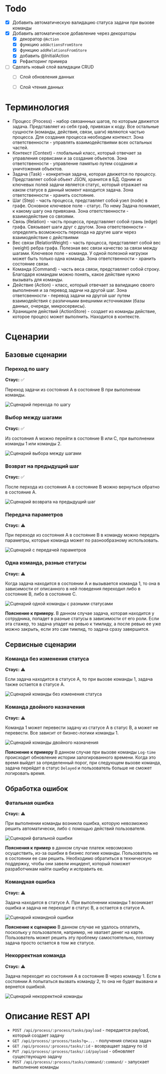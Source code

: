 # Todo

* [x] Добавить автоматическую валидацию статуса задачи при вызове команды
* [x] Добавить автоматическое добавление через декораторы
  * [x] декоратор `@Action`
  * [x] функцию `addActionsFromStore`
  * [x] функцию `addRelationsFromStore`
  * [x] добавить @InitialAction
  * [x] Рефакторинг примера
* [ ] Сделать новый слой валидации CRUD
  * [ ] Слой обновления данных
  * [ ] Слой чтения данных


# Терминология

* Процесс (Process) - набор связаннных шагов, по которым движется задача. Представляет из себя граф, привязан к коду. Все остальные сущности (команды, действия, связи, шаги) являются частью процесса. Для создания процесса необходим контекст. Зона ответственности - управлять взаимодействиями всех остальных частей.
* Контекст (Context) - глобальный класс, который отвечает за управления сервисами и за создание объектов. Зона ответственности - управление памятью путем создания и уничтожения объектов.
* Задача (Task) - конкретная задача, которая движется по процессу. Представляет собой объект JSON, хранится в БД. Одним из ключевых полей задачи является статус, который отражает на каком статусе в данный момент находится задача. Зона ответственности - хранить состояние.
* Шаг (Step) - часть процесса, представляет собой узел (node) в графе. Основное ключевое поле - статус. По нему Задача понимает, к какому шагу она привязана. Зона ответственности - взаимодействие со связями.
* Связь (Relation) - часть процесса, представляет собой грань (edge) графа. Связывает шаги друг с другом. Зона ответственности - определять возможность перехода на другие шаги через взаимодействие с действиями
* Вес связи (RelationWeight) - часть процесса, представляет собой вес (weight) ребра графа. Полезная вес связи качество за связи между шагами. Ключевое поле - команда. У одной полезной нагрузки может быть только одна команда. Зона ответственности - хранить состояние связи.
* Команда (Command) - часть веса связи, представляет собой строку. Благодаря командам можно понять, какое действие нужно вызывать для команды.
* Действие (Action) - класс, который отвечает за валидацию своего выполнения и за перевод задачи на другой шаг. Зона ответсвенности - перевод задачи на другой шаг путем взаимодействия с различными внешними источниками (базы данных, очереди, микросервисы).
* Хранищиле действий (ActionStore) - создает из команды действие, которое процесс может выполнить. Находится в контексте.

# Сценарии

## Базовые сценарии

### Переход по шагу

**Стаус:** ✅

Переход задачи из состояния А в состояние B при выполнении команды.

<img src="./doc/imgs/scenario_01.png" alt="Сценарий перехода по шагу">

### Выбор между шагами

**Стаус:** ✅

Из состояния А можно перейти в состояние B или C, при выполнении команды 1 или команды 2.

<img src="./doc/imgs/scenario_02.png" alt="Сценарий выбора между шагами">

### Возврат на предыдущий шаг

**Стаус:** ✅

После перхода из состояния А в состояние B можно вернуться обратно в состояние A.

<img src="./doc/imgs/scenario_03.png" alt="Сценарий возврата на предыдущий шаг">

### Передача параметров

**Стаус:** ⚠️

При переходе из состояния А в состояние B в команду можно передать параметры, которые команда может по разнообразному использовать.

<img src="./doc/imgs/scenario_04.png" alt="Сценарий с передачей параметров">

### Одна команда, разные статусы

**Стаус:** ⚠️

Когда задача находится в состоянии A и вызывается команда 1, то она в зависимости от описанного в ней поведения переходил либо в состояние B, либо в состояние C.

<img src="./doc/imgs/scenario_05.png" alt="Сценарий одной команды с разными статусами">

**Пояснение к примеру.** В данном случае задача, которая находится у сотрудника, попадет в разные статусы в зависимости от его роли. Если эта стажер, то задача упадет на ревью к тимлиду, а после ревью ее уже можно закрыть, если это сам тимлид, то задача сразу завершится.

## Сервисные сценарии

### Команда без изменения статуса

**Стаус:** ⚠️

Если задача находится в статусе А, то при вызове команды 1, задача также остается в статусе А.

<img src="./doc/imgs/scenario_06.png" alt="Сценарий команды без изменения статуса">

### Команда двойного назначения

**Стаус:** ⚠️

Команда 1 может перевести задачу из статусе A в статус B, а может не перевести. Все зависит от бизнес-логики команды 1.

<img src="./doc/imgs/scenario_07.png" alt="Сценарий команды двойного назначения">

**Пояснение к примеру** В данном случае при вызове команды `Log-time` происходит обновление истории залогированного времени. Когда это время выйдет за определенный порог, при следующем вызове команда, задача перейдет в статус `Delayed` и пользователь больше не сможет логировать время.


## Обработка ошибок

### Фатальная ошибка

**Стаус:** ⚠️

При выполнении команды возникла ошибка, которую невозможно решить автоматически, либо с помощью действий пользователя.

<img src="./doc/imgs/scenario_08.png" alt="Сценарий фатальной ошибки">

**Пояснения к пример** в данном случае платеж невозможно осуществить, из-за ошибки в бизнес логике команды. Пользователь не в состоянии ее сам решить. Необходимо обратиться в техническую поддержку, чтобы они завели инцидент, который поможет разработчикам найти ошибку и исправить ее.

### Командная ошибка

**Стаус:** ⚠️

Задача находится в статусе A. При выполнении команды 1 возникает ошибка и задача не переходит в статус B, а остается в статусе А.

<img src="./doc/imgs/scenario_09.png" alt="Сценарий командной ошибки">

**Пояснение к сценарию** В данном случае не удалось оплатить, поскольку у пользователя, например, не хватает денег на карте. Пользователь может решить эту проблему самостоятельно, поэтому задача просто остается в том же статусе.

### Некорректная команда

**Стаус:** ⚠️

Задача переходит из состояния А в состояние B через команду 1. Если в состоянии А попытаться вызвать команду 2, то она не будет вызвана и вернется ошибкой.

<img src="./doc/imgs/scenario_10.png" alt="Сценарий некорректной команды">

# Описание REST API

* `POST /api/process/:process/tasks/payload` - передается payload, который создает задачу
* `GET /api/process/:process/tasks?q=...` - получения списка задач
* `GET /api/process/:process/tasks/:id` - возвращает задачу по id
* `PUT /api/process/:process/tasks/:id/payload` - обновляет существующую задачу
* `POST /api/process/:process/tasks/command/:command/` - запускает выполнение команды


